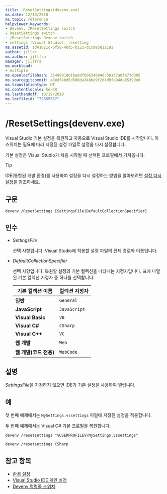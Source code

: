 ```yaml
---
title: -ResetSettings(devenv.exe)
ms.date: 12/10/2018
ms.topic: reference
helpviewer_keywords:
- Devenv, /ResetSettings switch
- ResetSettings switch
- /ResetSettings Devenv switch
- settings [Visual Studio], resetting
ms.assetid: 1d41021c-6f58-4bd5-b122-d1c995812192
author: jillre
ms.author: jillfra
manager: jillfra
ms.workload:
- multiple
ms.openlocfilehash: 3549801001ba8df60634884dc58137a8fa77d905
ms.sourcegitcommit: a8e8f4bd5d508da34bbe9f2d4d9fa94da0539de0
ms.translationtype: HT
ms.contentlocale: ko-KR
ms.lasthandoff: 10/19/2019
ms.locfileid: "72655557"
---
```

# <a name="resetsettings-devenvexe"></a>/ResetSettings(devenv.exe)

Visual Studio 기본 설정을 복원하고 자동으로 Visual Studio IDE를 시작합니다. 이 스위치는 필요에 따라 지정된 설정 파일로 설정을 다시 설정합니다.

기본 설정은 Visual Studio가 처음 시작될 때 선택된 프로필에서 가져옵니다.

> [!TIP]
> IDE(통합된 개발 환경)를 사용하여 설정을 다시 설정하는 방법을 알아보려면 [설정 다시 설정](../environment-settings.md#reset-settings)을 참조하세요.

## <a name="syntax"></a>구문

```shell
devenv /ResetSettings [SettingsFile|DefaultCollectionSpecifier]
```

## <a name="arguments"></a>인수

- *SettingsFile*

  선택 사항입니다. Visual Studio에 적용할 설정 파일의 전체 경로와 이름입니다.

- *DefaultCollectionSpecifier*

  선택 사항입니다. 복원할 설정의 기본 컬렉션을 나타내는 지정자입니다. 표에 나열된 기본 컬렉션 지정자 중 하나를 선택합니다.

  | 기본 컬렉션 이름 | 컬렉션 지정자 |
  | --- | --- |
  | **일반** | `General` |
  | **JavaScript** | `JavaScript` |
  | **Visual Basic** | `VB` |
  | **Visual C#** | `CSharp` |
  | **Visual C++** | `VC` |
  | **웹 개발** | `Web` |
  | **웹 개발(코드 전용)** | `WebCode` |

## <a name="remarks"></a>설명

*SettingsFile*을 지정하지 않으면 IDE가 기존 설정을 사용하여 열립니다.

## <a name="example"></a>예

첫 번째 예제에서는 `MySettings.vssettings` 파일에 저장된 설정을 적용합니다.

두 번째 예제에서는 Visual C# 기본 프로필을 복원합니다.

```shell
devenv /resetsettings "%USERPROFILE%\MySettings.vssettings"

devenv /resetsettings CSharp
```

## <a name="see-also"></a>참고 항목

- [환경 설정](../environment-settings.md)
- [Visual Studio IDE 개인 설정](../../ide/personalizing-the-visual-studio-ide.md)
- [Devenv 명령줄 스위치](../../ide/reference/devenv-command-line-switches.md)